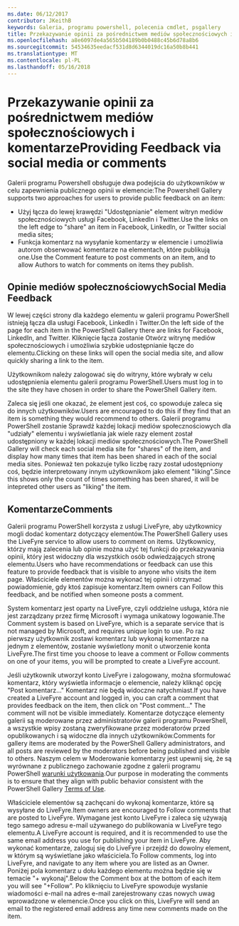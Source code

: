 ```yaml
---
ms.date: 06/12/2017
contributor: JKeithB
keywords: Galeria, programu powershell, polecenia cmdlet, psgallery
title: Przekazywanie opinii za pośrednictwem mediów społecznościowych i komentarze
ms.openlocfilehash: a8e6097de4a565b504189b0b0488c45b6d78a8b6
ms.sourcegitcommit: 54534635eedacf531d8d6344019dc16a50b8b441
ms.translationtype: MT
ms.contentlocale: pl-PL
ms.lasthandoff: 05/16/2018
---
```

# <a name="providing-feedback-via-social-media-or-comments"></a><span data-ttu-id="cef9b-103">Przekazywanie opinii za pośrednictwem mediów społecznościowych i komentarze</span><span class="sxs-lookup"><span data-stu-id="cef9b-103">Providing Feedback via social media or comments</span></span>

<span data-ttu-id="cef9b-104">Galerii programu Powershell obsługuje dwa podejścia do użytkowników w celu zapewnienia publicznego opinii w elemencie:</span><span class="sxs-lookup"><span data-stu-id="cef9b-104">The Powershell Gallery supports two approaches for users to provide public feedback on an item:</span></span>

- <span data-ttu-id="cef9b-105">Użyj łącza do lewej krawędzi "Udostępnianie" element witryn mediów społecznościowych usługi Facebook, LinkedIn i Twitter.</span><span class="sxs-lookup"><span data-stu-id="cef9b-105">Use the links on the left edge to "share" an item in Facebook, LinkedIn, or Twitter social media sites;</span></span>
- <span data-ttu-id="cef9b-106">Funkcja komentarz na wysyłanie komentarzy w elemencie i umożliwia autorom obserwować komentarze na elementach, które publikują one.</span><span class="sxs-lookup"><span data-stu-id="cef9b-106">Use the Comment feature to post comments on an item, and to allow Authors to watch for comments on items they publish.</span></span>

## <a name="social-media-feedback"></a><span data-ttu-id="cef9b-107">Opinie mediów społecznościowych</span><span class="sxs-lookup"><span data-stu-id="cef9b-107">Social Media Feedback</span></span>

<span data-ttu-id="cef9b-108">W lewej części strony dla każdego elementu w galerii programu PowerShell istnieją łącza dla usługi Facebook, LinkedIn i Twitter.</span><span class="sxs-lookup"><span data-stu-id="cef9b-108">On the left side of the page for each item in the PowerShell Gallery there are links for Facebook, LinkedIn, and Twitter.</span></span>
<span data-ttu-id="cef9b-109">Kliknięcie łącza zostanie Otwórz witrynę mediów społecznościowych i umożliwia szybkie udostępnianie łącze do elementu.</span><span class="sxs-lookup"><span data-stu-id="cef9b-109">Clicking on these links will open the social media site, and allow quickly sharing a link to the item.</span></span>

<span data-ttu-id="cef9b-110">Użytkownikom należy zalogować się do witryny, które wybrały w celu udostępnienia elementu galerii programu PowerShell.</span><span class="sxs-lookup"><span data-stu-id="cef9b-110">Users must log in to the site they have chosen in order to share the PowerShell Gallery item.</span></span>

<span data-ttu-id="cef9b-111">Zaleca się jeśli one okazać, że element jest coś, co spowoduje zaleca się do innych użytkowników.</span><span class="sxs-lookup"><span data-stu-id="cef9b-111">Users are encouraged to do this if they find that an item is something they would recommend to others.</span></span>
<span data-ttu-id="cef9b-112">Galerii programu PowerShell zostanie Sprawdź każdej lokacji mediów społecznościowych dla "udziały" elementu i wyświetlania jak wiele razy element został udostępniony w każdej lokacji mediów społecznościowych.</span><span class="sxs-lookup"><span data-stu-id="cef9b-112">The PowerShell Gallery will check each social media site for "shares" of the item, and display how many times that item has been shared in each of the social media sites.</span></span>
<span data-ttu-id="cef9b-113">Ponieważ ten pokazuje tylko liczbę razy został udostępniony coś, będzie interpretowany innym użytkownikom jako element "liking".</span><span class="sxs-lookup"><span data-stu-id="cef9b-113">Since this shows only the count of times something has been shared, it will be intepreted other users as "liking" the item.</span></span>


## <a name="comments"></a><span data-ttu-id="cef9b-114">Komentarze</span><span class="sxs-lookup"><span data-stu-id="cef9b-114">Comments</span></span>

<span data-ttu-id="cef9b-115">Galerii programu PowerShell korzysta z usługi LiveFyre, aby użytkownicy mogli dodać komentarz dotyczący elementów.</span><span class="sxs-lookup"><span data-stu-id="cef9b-115">The PowerShell Gallery uses the LiveFyre service to allow users to comment on items.</span></span>
<span data-ttu-id="cef9b-116">Użytkownicy, którzy mają zalecenia lub opinie można użyć tej funkcji do przekazywania opinii, który jest widoczny dla wszystkich osób odwiedzających stronę elementu.</span><span class="sxs-lookup"><span data-stu-id="cef9b-116">Users who have recommendations or feedback can use this feature to provide feedback that is visible to anyone who visits the item page.</span></span>
<span data-ttu-id="cef9b-117">Właściciele elementów można wykonać tej opinii i otrzymać powiadomienie, gdy ktoś zapisuje komentarz.</span><span class="sxs-lookup"><span data-stu-id="cef9b-117">Item owners can Follow this feedback, and be notified when someone posts a comment.</span></span>

<span data-ttu-id="cef9b-118">System komentarz jest oparty na LiveFyre, czyli oddzielne usługa, która nie jest zarządzany przez firmę Microsoft i wymaga unikatowy logowanie.</span><span class="sxs-lookup"><span data-stu-id="cef9b-118">The Comment system is based on LiveFyre, which is a separate service that is not managed by Microsoft, and requires unique login to use.</span></span>
<span data-ttu-id="cef9b-119">Po raz pierwszy użytkownik zostawi komentarz lub wykonaj komentarze na jednym z elementów, zostanie wyświetlony monit o utworzenie konta LiveFyre.</span><span class="sxs-lookup"><span data-stu-id="cef9b-119">The first time you choose to leave a comment or Follow comments on one of your items, you will be prompted to create a LiveFyre account.</span></span>

<span data-ttu-id="cef9b-120">Jeśli użytkownik utworzył konto LiveFyre i zalogowany, można sformułować komentarz, który wyświetla informacje o elemencie, należy kliknąć opcję "Post komentarz..." Komentarz nie będą widoczne natychmiast.</span><span class="sxs-lookup"><span data-stu-id="cef9b-120">If you have created a LiveFyre account and logged in, you can craft a comment that provides feedback on the item, then click on "Post comment..." The comment will not be visible immediately.</span></span>
<span data-ttu-id="cef9b-121">Komentarze dotyczące elementy galerii są moderowane przez administratorów galerii programu PowerShell, a wszystkie wpisy zostaną zweryfikowane przez moderatorów przed opublikowanych i są widoczne dla innych użytkowników.</span><span class="sxs-lookup"><span data-stu-id="cef9b-121">Comments for gallery items are moderated by the PowerShell Gallery administrators, and all posts are reviewed by the moderators before being published and visible to others.</span></span>
<span data-ttu-id="cef9b-122">Naszym celem w Moderowanie komentarzy jest upewnij się, że są wyrównane z publicznego zachowanie zgodne z galerii programu PowerShell [warunki użytkowania](https://www.powershellgallery.com/policies/Terms).</span><span class="sxs-lookup"><span data-stu-id="cef9b-122">Our purpose in moderating the comments is to ensure that they align with public behavior consistent with the PowerShell Gallery [Terms of Use](https://www.powershellgallery.com/policies/Terms).</span></span>

<span data-ttu-id="cef9b-123">Właściciele elementów są zachęcani do wykonaj komentarze, które są wysyłane do LiveFyre.</span><span class="sxs-lookup"><span data-stu-id="cef9b-123">Item owners are encouraged to Follow comments that are posted to LiveFyre.</span></span>
<span data-ttu-id="cef9b-124">Wymagane jest konto LiveFyre i zaleca się używają tego samego adresu e-mail używanego do publikowania w LiveFyre tego elementu.</span><span class="sxs-lookup"><span data-stu-id="cef9b-124">A LiveFyre account is required, and it is recommended to use the same email address you use for publishing your item in LiveFyre.</span></span>
<span data-ttu-id="cef9b-125">Aby wykonać komentarze, zaloguj się do LiveFyre i przejdź do dowolny element, w którym są wyświetlane jako właściciela.</span><span class="sxs-lookup"><span data-stu-id="cef9b-125">To Follow comments, log into LiveFyre, and navigate to any item where you are listed as an Owner.</span></span>
<span data-ttu-id="cef9b-126">Poniżej pola komentarz u dołu każdego elementu można będzie się w temacie "+ wykonaj".</span><span class="sxs-lookup"><span data-stu-id="cef9b-126">Below the Comment box at the bottom of each item you will see "+Follow".</span></span>
<span data-ttu-id="cef9b-127">Po kliknięciu to LiveFyre spowoduje wysłanie wiadomości e-mail na adres e-mail zarejestrowany czas nowych uwag wprowadzone w elemencie.</span><span class="sxs-lookup"><span data-stu-id="cef9b-127">Once you click on this, LiveFyre will send an email to the registered email address any time new comments made on the item.</span></span>